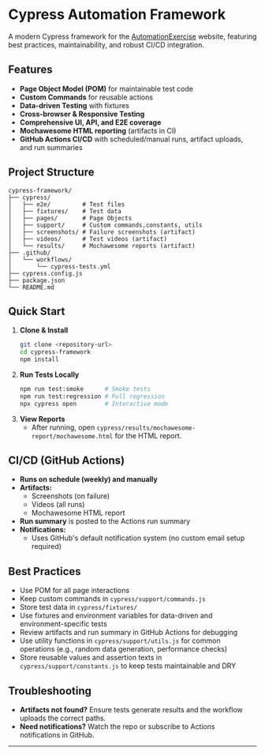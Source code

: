 # Cypress Automation Framework

A modern Cypress framework for the [AutomationExercise](https://www.automationexercise.com/) website, featuring best practices, maintainability, and robust CI/CD integration.

## Features
- **Page Object Model (POM)** for maintainable test code
- **Custom Commands** for reusable actions
- **Data-driven Testing** with fixtures
- **Cross-browser & Responsive Testing**
- **Comprehensive UI, API, and E2E coverage**
- **Mochawesome HTML reporting** (artifacts in CI)
- **GitHub Actions CI/CD** with scheduled/manual runs, artifact uploads, and run summaries

## Project Structure
```
cypress-framework/
├── cypress/
│   ├── e2e/         # Test files
│   ├── fixtures/    # Test data
│   ├── pages/       # Page Objects
│   ├── support/     # Custom commands,constants, utils
│   ├── screenshots/ # Failure screenshots (artifact)
│   ├── videos/      # Test videos (artifact)
│   └── results/     # Mochawesome reports (artifact)
├── .github/
│   └── workflows/
│       └── cypress-tests.yml
├── cypress.config.js
├── package.json
└── README.md
```

## Quick Start
1. **Clone & Install**
   ```bash
   git clone <repository-url>
   cd cypress-framework
   npm install
   ```
2. **Run Tests Locally**
   ```bash
   npm run test:smoke      # Smoke tests
   npm run test:regression # Full regression
   npx cypress open        # Interactive mode
   ```
3. **View Reports**
   - After running, open `cypress/results/mochawesome-report/mochawesome.html` for the HTML report.

## CI/CD (GitHub Actions)
- **Runs on schedule (weekly) and manually**
- **Artifacts:**
  - Screenshots (on failure)
  - Videos (all runs)
  - Mochawesome HTML report
- **Run summary** is posted to the Actions run summary
- **Notifications:**
  - Uses GitHub's default notification system (no custom email setup required)

## Best Practices
- Use POM for all page interactions
- Keep custom commands in `cypress/support/commands.js`
- Store test data in `cypress/fixtures/`
- Use fixtures and environment variables for data-driven and environment-specific tests
- Review artifacts and run summary in GitHub Actions for debugging
- Use utility functions in `cypress/support/utils.js` for common operations (e.g., random data generation, performance checks)
- Store reusable values and assertion texts in `cypress/support/constants.js` to keep tests maintainable and DRY

## Troubleshooting
- **Artifacts not found?** Ensure tests generate results and the workflow uploads the correct paths.
- **Need notifications?** Watch the repo or subscribe to Actions notifications in GitHub.

---
